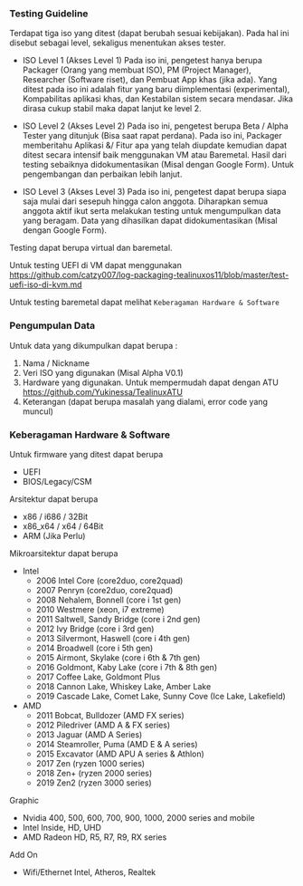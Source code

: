 ### Testing Guideline
Terdapat tiga iso yang ditest (dapat berubah sesuai kebijakan). Pada hal ini disebut sebagai level, sekaligus menentukan akses tester.

* ISO Level 1 (Akses Level 1)
Pada iso ini, pengetest hanya berupa Packager (Orang yang membuat ISO), PM (Project Manager), Researcher (Software riset), dan Pembuat App khas (jika ada).
Yang ditest pada iso ini adalah fitur yang baru diimplementasi (experimental), Kompabilitas aplikasi khas, dan Kestabilan sistem secara mendasar. Jika dirasa 
cukup stabil maka dapat lanjut ke level 2.

* ISO Level 2 (Akses Level 2)
Pada iso ini, pengetest berupa Beta / Alpha Tester yang ditunjuk (Bisa saat rapat perdana). Pada iso ini, Packager memberitahu Aplikasi &/ Fitur apa yang telah 
diupdate kemudian dapat ditest secara intensif baik menggunakan VM atau Baremetal. Hasil dari testing sebaiknya didokumentasikan (Misal dengan Google Form). 
Untuk pengembangan dan perbaikan lebih lanjut.

* ISO Level 3 (Akses Level 3)
Pada iso ini, pengetest dapat berupa siapa saja mulai dari sesepuh hingga calon anggota. Diharapkan semua anggota aktif ikut serta melakukan testing 
untuk mengumpulkan data yang beragam. Data yang dihasilkan dapat didokumentasikan (Misal dengan Google Form).

Testing dapat berupa virtual dan baremetal.

Untuk testing UEFI di VM dapat menggunakan <https://github.com/catzy007/log-packaging-tealinuxos11/blob/master/test-uefi-iso-di-kvm.md>

Untuk testing baremetal dapat melihat `Keberagaman Hardware & Software`

### Pengumpulan Data
Untuk data yang dikumpulkan dapat berupa :
1. Nama / Nickname
2. Veri ISO yang digunakan (Misal Alpha V0.1)
3. Hardware yang digunakan. Untuk mempermudah dapat dengan ATU <https://github.com/Yukinessa/TealinuxATU>
4. Keterangan (dapat berupa masalah yang dialami, error code yang muncul)

### Keberagaman Hardware & Software
Untuk firmware yang ditest dapat berupa 
* UEFI
* BIOS/Legacy/CSM

Arsitektur dapat berupa
* x86 / i686 / 32Bit
* x86_x64 / x64 / 64Bit
* ARM (Jika Perlu)

Mikroarsitektur dapat berupa
* Intel
    * 2006 Intel Core (core2duo, core2quad)
    * 2007 Penryn (core2duo, core2quad)
    * 2008 Nehalem, Bonnell (core i 1st gen)
    * 2010 Westmere (xeon, i7 extreme)
    * 2011 Saltwell, Sandy Bridge (core i 2nd gen)
    * 2012 Ivy Bridge (core i 3rd gen)
    * 2013 Silvermont, Haswell (core i 4th gen)
    * 2014 Broadwell (core i 5th gen)
    * 2015 Airmont, Skylake (core i 6th & 7th gen)
    * 2016 Goldmont, Kaby Lake (core i 7th & 8th gen)
    * 2017 Coffee Lake, Goldmont Plus
    * 2018 Cannon Lake, Whiskey Lake, Amber Lake
    * 2019 Cascade Lake, Comet Lake, Sunny Cove (Ice Lake, Lakefield)
* AMD
    * 2011 Bobcat, Bulldozer (AMD FX series)
    * 2012 Piledriver (AMD A & FX series)
    * 2013 Jaguar (AMD A Series)
    * 2014 Steamroller, Puma (AMD E & A series)
    * 2015 Excavator (AMD APU A series & Athlon)
    * 2017 Zen (ryzen 1000 series)
    * 2018 Zen+ (ryzen 2000 series)
    * 2019 Zen2 (ryzen 3000 series)

Graphic
* Nvidia 400, 500, 600, 700, 900, 1000, 2000 series and mobile
* Intel Inside, HD, UHD
* AMD Radeon HD, R5, R7, R9, RX series

Add On
* Wifi/Ethernet Intel, Atheros, Realtek